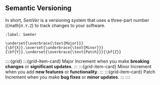 ## Semantic Versioning

In short, *SemVer* is a versioning system that uses a three-part number ({math}`X.Y.Z`) to track changes to your software.

```{math}
:label: SemVer

\underset{\overbrace{\text{Major}}}{\bf{X}}.\overset{\underbrace{\text{Minor}}}{\bf{Y}}.\underset{\overbrace{\text{Patch}}}{\bf{Z}}
```

::::{grid}
:::{grid-item-card} Major
Increment when you make **breaking changes** or **significant updates**.
:::
:::{grid-item-card} Minor
Increment when you add **new features** or **functionality**.
:::
:::{grid-item-card} Patch
Increment when you make **bug fixes** or **minor updates**.
:::
::::

